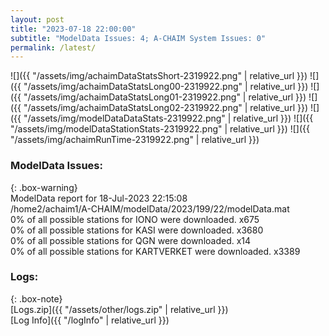 ```yaml
---
layout: post
title: "2023-07-18 22:00:00"
subtitle: "ModelData Issues: 4; A-CHAIM System Issues: 0"
permalink: /latest/
---
```


![]({{ "/assets/img/achaimDataStatsShort-2319922.png" | relative_url }})
![]({{ "/assets/img/achaimDataStatsLong00-2319922.png" | relative_url }})
![]({{ "/assets/img/achaimDataStatsLong01-2319922.png" | relative_url }})
![]({{ "/assets/img/achaimDataStatsLong02-2319922.png" | relative_url }})
![]({{ "/assets/img/modelDataDataStats-2319922.png" | relative_url }})
![]({{ "/assets/img/modelDataStationStats-2319922.png" | relative_url }})
![]({{ "/assets/img/achaimRunTime-2319922.png" | relative_url }})


### ModelData Issues:  
  
{: .box-warning}  
 ModelData report for 18-Jul-2023 22:15:08   
 /home2/achaim1/A-CHAIM/modelData/2023/199/22/modelData.mat   
 0% of all possible stations for IONO were downloaded. x675   
 0% of all possible stations for KASI were downloaded. x3680   
 0% of all possible stations for QGN were downloaded. x14   
 0% of all possible stations for KARTVERKET were downloaded. x3389   
  


### Logs:  
  
{: .box-note}  
[Logs.zip]({{ "/assets/other/logs.zip" | relative_url }})  
[Log Info]({{ "/logInfo" | relative_url }})  

